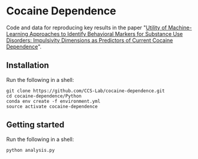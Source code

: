 # Cocaine Dependence

Code and data for reproducing key results in the paper "[Utility of Machine-Learning Approaches to Identify Behavioral Markers for Substance Use Disorders: Impulsivity Dimensions as Predictors of Current Cocaine Dependence](http://journal.frontiersin.org/article/10.3389/fpsyt.2016.00034/full)".

Installation
------------

Run the following in a shell:

```shell
git clone https://github.com/CCS-Lab/cocaine-dependence.git
cd cocaine-dependence/Python
conda env create -f environment.yml
source activate cocaine-dependence
```

Getting started
---------------

Run the following in a shell:

```shell
python analysis.py
```
